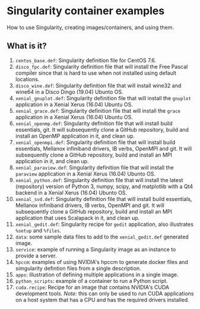 # Singularity container examples

How to use Singularity, creating images/containers, and using them.

## What is it?
1. `centos_base.def`: Singularity definition file for CentOS 7.6.
1. `disco_fpc.def`: Singularity definition file that will install the Free
   Pascal compiler since that is hard to use when not installed using
   default locations.
1. `disco_wine.def`: Singularity definition file that will install wine32
   and wine64 in a Disco Dingo (19.04) Ubunto OS.  
1. `xenial_gnuplot.def`: Singularity definition file that will install the
   `gnuplot` application in a Xenial Xerus (16.04) Ubuntu OS.
1. `xenial_grace.def`: Singularity definition file that will install the
   `grace` application in a Xenial Xerus (16.04) Ubuntu OS.
1. `xenial_openmp.def`: Singularity definition file that will install
    build essentials, git.  It will subsequently clone a GitHub repository,
    build and install an OpenMP application in it, and clean up.
1. `xenial_openmpi.def`: Singularity definition file that will install
    build essentials, Mellanox infiniband drivers, IB verbs, OpenMPI and
    git.  It will subsequently clone a GitHub repository, build and
    install an MPI application in it, and clean up.
1. `xenial_paraview.def`: Singularity definition file that will install the
    `paraview` application in a Xenial Xerus (16.04) Ubunto OS.
1. `xenial_python.def`: Singularity definition file that will install the
    latest (repository) version of Python 3, numpy, scipy, and matplotlib
    with a Qt4 backend in a Xenial Xerus (16.04) Ubunto OS.
1. `xenial_svd.def`: Singularity definition file that will install
    build essentials, Mellanox infiniband drivers, IB verbs, OpenMPI and
    git.  It will subsequently clone a GitHub repository, build and
    install an MPI application that uses Scalapack in it, and clean up.
1. `xenial_gedit.def`: Singularity recipe for `gedit` application, also
    illustrates `%setup` and `%files`.
1. `data`: some sample data files to add to the `xenial_gedit.def`
    generated image.
1. `service`: example of running a Singularity image as an instance
    to provide a server.
1. `hpccm`: examples of using NVIDIA's hpccm to generate docker files and
   simgularity defintion files from a single description.
1. `apps`: illustration of defining multiple applications in a single
   image.
1. `python_scripts`: example of a container to run a Python script.
1. `cuda.recipe`: Recipe for an image that contains NVIDIA's CUDA
   development tools.  *Note:* this can only be used to run CUDA
   applications on a host system that has a CPU and has the required
   drivers installed.
